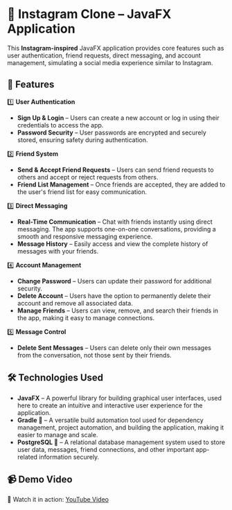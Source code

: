 # 📸 Instagram Clone – JavaFX Application

This **Instagram-inspired** JavaFX application provides core features such as user authentication, friend requests, direct messaging, and account management, simulating a social media experience similar to Instagram.

## 📱 Features

1️⃣ **User Authentication**  
- **Sign Up & Login** – Users can create a new account or log in using their credentials to access the app.  
- **Password Security** – User passwords are encrypted and securely stored, ensuring safety during authentication.

2️⃣ **Friend System**  
- **Send & Accept Friend Requests** – Users can send friend requests to others and accept or reject requests from others.  
- **Friend List Management** – Once friends are accepted, they are added to the user's friend list for easy communication. 

3️⃣ **Direct Messaging**  
- **Real-Time Communication** – Chat with friends instantly using direct messaging. The app supports one-on-one conversations, providing a smooth and responsive messaging experience.  
- **Message History** – Easily access and view the complete history of messages with your friends.

4️⃣ **Account Management**  
- **Change Password** – Users can update their password for additional security.  
- **Delete Account** – Users have the option to permanently delete their account and remove all associated data.  
- **Manage Friends** – Users can view, remove, and search their friends in the app, making it easy to manage connections.

5️⃣ **Message Control**  
- **Delete Sent Messages** – Users can delete only their own messages from the conversation, not those sent by their friends.

## 🛠 Technologies Used  

- **JavaFX** – A powerful library for building graphical user interfaces, used here to create an intuitive and interactive user experience for the application.  
- **Gradle 🐘** – A versatile build automation tool used for dependency management, project automation, and building the application, making it easier to manage and scale.  
- **PostgreSQL 🐘** – A relational database management system used to store user data, messages, friend connections, and other important app-related information securely.

## 📹 Demo Video  
🎥 Watch it in action: [YouTube Video](https://youtu.be/4HGdmQ9RqRc)  
